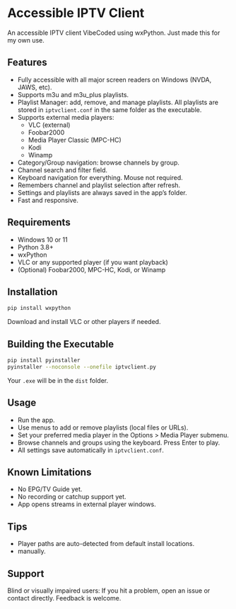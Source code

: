 # Accessible IPTV Client

An accessible IPTV client VibeCoded using wxPython. Just made this for my own use.

## Features

- Fully accessible with all major screen readers on Windows (NVDA, JAWS, etc).
- Supports m3u and m3u_plus playlists.
- Playlist Manager: add, remove, and manage playlists. All playlists are stored in `iptvclient.conf` in the same folder as the executable.
- Supports external media players:
  - VLC (external)
  - Foobar2000
  - Media Player Classic (MPC-HC)
  - Kodi
  - Winamp
- Category/Group navigation: browse channels by group.
- Channel search and filter field.
- Keyboard navigation for everything. Mouse not required.
- Remembers channel and playlist selection after refresh.
- Settings and playlists are always saved in the app’s folder.
- Fast and responsive.

## Requirements

- Windows 10 or 11
- Python 3.8+
- wxPython
- VLC or any supported player (if you want playback)
- (Optional) Foobar2000, MPC-HC, Kodi, or Winamp

## Installation

```sh
pip install wxpython
```

Download and install VLC or other players if needed.

## Building the Executable

```sh
pip install pyinstaller
pyinstaller --noconsole --onefile iptvclient.py
```

Your `.exe` will be in the `dist` folder.

## Usage

- Run the app.
- Use menus to add or remove playlists (local files or URLs).
- Set your preferred media player in the Options > Media Player submenu.
- Browse channels and groups using the keyboard. Press Enter to play.
- All settings save automatically in `iptvclient.conf`.

## Known Limitations

- No EPG/TV Guide yet.
- No recording or catchup support yet.
- App opens streams in external player windows.

## Tips

- Player paths are auto-detected from default install locations.
-  manually.

## Support

Blind or visually impaired users: If you hit a problem, open an issue or contact directly. Feedback is welcome.
